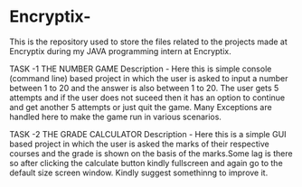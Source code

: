 # Encryptix-
This is the repository used to store the files related to the projects made at Encryptix during my JAVA programming intern at Encryptix.

TASK -1 
THE NUMBER GAME
Description - Here this is simple console (command line) based project in which the user is asked to input a number between 1 to 20 and the answer is also between 1 to 20. The user gets 5 attempts and if the user does not suceed then it has an option to continue and get another 5 attempts or just quit the game. Many Exceptions are handled here to make the game run in various scenarios.

TASK -2
THE GRADE CALCULATOR
Description - Here this is a simple GUI based project in which the user is asked the marks of their respective courses and the grade is shown on the basis of the marks.Some lag is there so after clicking the calculate button kindly fullscreen and again go to the default size screen window. Kindly suggest somethinng to improve it.
